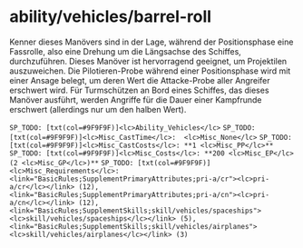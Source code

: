 # ability/vehicles/barrel-roll

Kenner dieses Manövers sind in der Lage, während der Positionsphase eine Fassrolle, also eine Drehung um die Längsachse des Schiffes, durchzuführen. Dieses Manöver ist hervorragend geeignet, um Projektilen auszuweichen. Die Pilotieren-Probe während einer Positionsphase wird mit einer Ansage belegt, um deren Wert die Attacke-Probe aller Angreifer erschwert wird. Für Turmschützen an Bord eines Schiffes, das dieses Manöver ausführt, werden Angriffe für die Dauer einer Kampfrunde erschwert (allerdings nur um den halben Wert).

`SP_TODO: [txt(col=#9F9F9F)]<lc>Ability_Vehicles</lc>`
`SP_TODO: [txt(col=#9F9F9F)]<lc>Misc_CastTime</lc>:  <lc>Misc_None</lc>`
`SP_TODO: [txt(col=#9F9F9F)]<lc>Misc_CastCosts</lc>: **1 <lc>Misc_PP</lc>**`
`SP_TODO: [txt(col=#9F9F9F)]<lc>Misc_Costs</lc>: **200 <lc>Misc_EP</lc> (2 <lc>Misc_GP</lc>)**`
`SP_TODO: [txt(col=#9F9F9F)]<lc>Misc_Requirements</lc>: <link="BasicRules;SupplementPrimaryAttributes;pri-a/cr"><lc>pri-a/cr</lc></link> (12), <link="BasicRules;SupplementPrimaryAttributes;pri-a/cn"><lc>pri-a/cn</lc></link> (12), <link="BasicRules;SupplementSkills;skill/vehicles/spaceships"><lc>skill/vehicles/spaceships</lc></link> (5), <link="BasicRules;SupplementSkills;skill/vehicles/airplanes"><lc>skill/vehicles/airplanes</lc></link> (3)`
